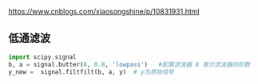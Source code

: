 https://www.cnblogs.com/xiaosongshine/p/10831931.html

## 低通滤波

```python
import scipy.signal
b, a = signal.butter(8, 0.8, 'lowpass')   #配置滤波器 8 表示滤波器的阶数
y_new =  signal.filtfilt(b, a, y)  # y为原始信号
```


